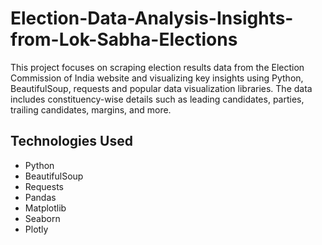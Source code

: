 # Election-Data-Analysis-Insights-from-Lok-Sabha-Elections
This project focuses on scraping election results data from the Election Commission of India website and visualizing key insights using Python, BeautifulSoup, requests and popular data visualization libraries. The data includes constituency-wise details such as leading candidates, parties, trailing candidates, margins, and more.

## Technologies Used
- Python
- BeautifulSoup
- Requests
- Pandas
- Matplotlib
- Seaborn
- Plotly
